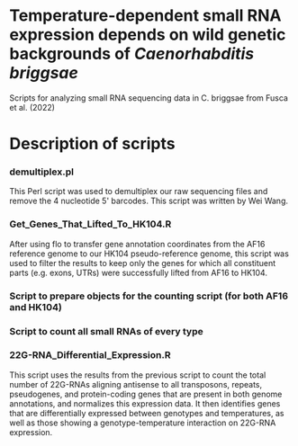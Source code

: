 # Temperature-dependent small RNA expression depends on wild genetic backgrounds of *Caenorhabditis briggsae*

Scripts for analyzing small RNA sequencing data in C. briggsae from Fusca et al. (2022)

# Description of scripts
### demultiplex.pl
This Perl script was used to demultiplex our raw sequencing files and remove the 4 nucleotide 5' barcodes. This script was written by Wei Wang.


### Get_Genes_That_Lifted_To_HK104.R
After using flo to transfer gene annotation coordinates from the AF16 reference genome to our HK104 pseudo-reference genome, this script was used to filter the results to keep only the genes for which all constituent parts (e.g. exons, UTRs) were successfully lifted from AF16 to HK104. 

### Script to prepare objects for the counting script (for both AF16 and HK104)

### Script to count all small RNAs of every type

### 22G-RNA_Differential_Expression.R
This script uses the results from the previous script to count the total number of 22G-RNAs aligning antisense to all transposons, repeats, pseudogenes, and protein-coding genes that are present in both genome annotations, and normalizes this expression data. It then identifies genes that are differentially expressed between genotypes and temperatures, as well as those showing a genotype-temperature interaction on 22G-RNA expression.
